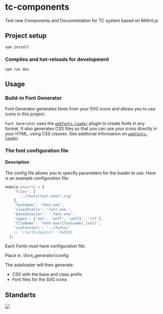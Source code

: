 # tc-components
Test new Components and Documentation for TC system based on Mithril.js

## Project setup

```
npm install
```

### Compiles and hot-reloads for development

```
npm run dev
```

## Usage

### Build-in Font Generator

Font Generator generates fonts from your SVG icons and allows you to use icons in this project.

`Font Generator` uses the [`webfonts-loader`](https://github.com/jeerbl/webfonts-loader) plugin to create fonts in any format. It also generates CSS files so that you can use your icons directly in your HTML, using CSS classes.
See additonal information on [`webfonts-loader`](https://github.com/jeerbl/webfonts-loader)

### The font configuration file

#### Description

The config file allows you to specify parameters for the loader to use. Here is an example configuration file:

```javascript
module.exports = {
    'files': [
      '../fonts/font-one/*.svg'
    ],
    'fontName': 'font-one',
    'classPrefix': 'font-one.',
    'baseSelector': '.font-one',
    'types': ['eot', 'woff', 'woff2', 'ttf'],
    'fileName': 'font-one/[fontname].[ext]',
    'cssFontsUrl': '../fonts/'
    // 'startCodepoint': 0xD101
  };
```

Each Fonts must have configuration file.

Place in .\font_generator\config

The autoloader will then generate:

* CSS with the base and class prefix
* Font files for the SVG icons


## Standarts
[![](https://github.com/neicv/tc-components/workflows/EditorConfig/badge.svg)](https://github.com/neicv/tc-components/actions?query=workflow%3AEditorConfig)
